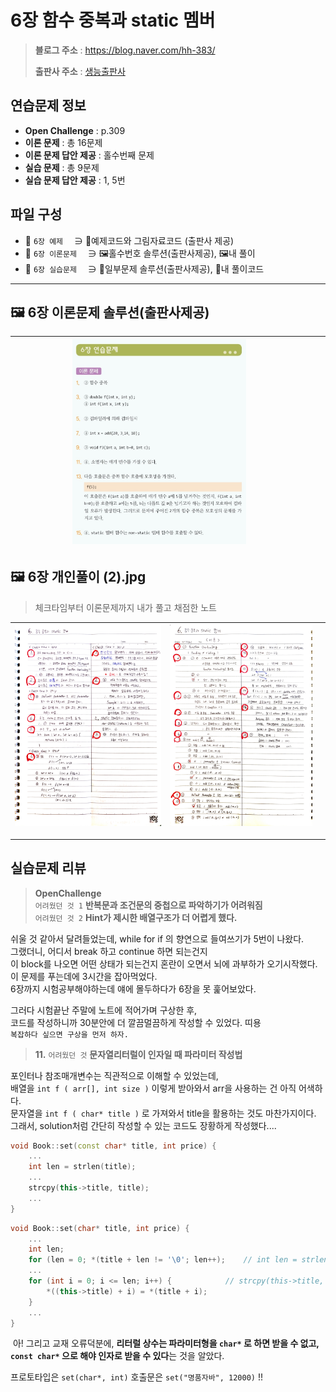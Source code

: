 # 6장 함수 중복과 static 멤버
> **블로그 주소** : https://blog.naver.com/hh-383/
> 
> **출판사 주소** : [생능출판사](https://www.booksr.co.kr/product/%eb%aa%85%ed%92%88-c-programming%ea%b0%9c%ec%a0%95%ed%8c%90/)


## 연습문제 정보
* **Open Challenge** : p.309
* **이론 문제** : 총 16문제
* **이론 문제 답안 제공** : 홀수번째 문제
* **실습 문제** : 총 9문제
* **실습 문제 답안 제공** : 1, 5번


## 파일 구성
* 📁 `6장 예제` 　∋ 📄예제코드와 그림자료코드 (출판사 제공)
* 📁 `6장 이론문제` 　∋ 🖼️홀수번호 솔루션(출판사제공), 🖼️내 풀이
* 📁 `6장 실습문제` 　∋ 📄일부문제 솔루션(출판사제공), 📄내 풀이코드

---

## 🖼️ 6장 이론문제 솔루션(출판사제공)
| <img src="https://github.com/learner-nosilv/learning-Cpp/blob/master/%EB%AA%85%ED%92%88Cpp/06%EC%9E%A5%20%ED%95%A8%EC%88%98%20%EC%A4%91%EB%B3%B5%EA%B3%BC%20static%20%EB%A9%A4%EB%B2%84/6%EC%9E%A5%20%EC%9D%B4%EB%A1%A0%EB%AC%B8%EC%A0%9C/6%EC%9E%A5%20%EC%9D%B4%EB%A1%A0%EB%AC%B8%EC%A0%9C%20%ED%99%80%EC%88%98%EB%B2%88%ED%98%B8%20%EC%A0%95%EB%8B%B5.jpg"  width="60%" height="60%"> |  |  |
| --  | -- | -- |



## 🖼️ 6장 개인풀이 (2).jpg
>체크타임부터 이론문제까지 내가 풀고 채점한 노트

| ![1](https://github.com/learner-nosilv/learning-Cpp/blob/master/%EB%AA%85%ED%92%88Cpp/06%EC%9E%A5%20%ED%95%A8%EC%88%98%20%EC%A4%91%EB%B3%B5%EA%B3%BC%20static%20%EB%A9%A4%EB%B2%84/6%EC%9E%A5%20%EC%9D%B4%EB%A1%A0%EB%AC%B8%EC%A0%9C/6%EC%9E%A5%20%EA%B0%9C%EC%9D%B8%ED%92%80%EC%9D%B4%20(1).jpg) | ![2](https://github.com/learner-nosilv/learning-Cpp/blob/master/%EB%AA%85%ED%92%88Cpp/06%EC%9E%A5%20%ED%95%A8%EC%88%98%20%EC%A4%91%EB%B3%B5%EA%B3%BC%20static%20%EB%A9%A4%EB%B2%84/6%EC%9E%A5%20%EC%9D%B4%EB%A1%A0%EB%AC%B8%EC%A0%9C/6%EC%9E%A5%20%EA%B0%9C%EC%9D%B8%ED%92%80%EC%9D%B4%20(2).jpg) |  |
| -- | -- | -- |

---

## 실습문제 리뷰

> **OpenChallenge**  
> `어려웠던 것 1` **반복문과 조건문의 중첩으로 파악하기가 어려워짐**  
> `어려웠던 것 2` **Hint가 제시한 배열구조가 더 어렵게 했다.**
   
   쉬울 것 같아서 달려들었는데, while for if 의 향연으로 들여쓰기가 5번이 나왔다.  
   그랬더니, 어디서 break 하고 continue 하면 되는건지  
   이 block를 나오면 어떤 상태가 되는건지 혼란이 오면서 뇌에 과부하가 오기시작했다.  
   이 문제를 푸는데에 3시간을 잡아먹었다.     
   6장까지 시험공부해야하는데 얘에 몰두하다가 6장을 못 훑어보았다.


   그러다 시험끝난 주말에 노트에 적어가며 구상한 후,  
   코드를 작성하니까 30분안에 더 깔끔멀끔하게 작성할 수 있었다. 띠용  
   `복잡하다 싶으면 구상을 먼저 하자.`  


> **11.** `어려웠던 것`  **문자열리터럴이 인자일 때 파라미터 작성법**  

   포인터나 참조매개변수는 직관적으로 이해할 수 있었는데,  
   배열을 `int f ( arr[], int size )` 이렇게 받아와서 arr을 사용하는 건 아직 어색하다.  
   문자열을 `int f ( char* title )` 로 가져와서 title을 활용하는 것도 마찬가지이다.  
   그래서, solution처럼 간단히 작성할 수 있는 코드도 장황하게 작성했다....  

```cpp:solution.cpp
void Book::set(const char* title, int price) {
	... 
	int len = strlen(title);
	...
	strcpy(this->title, title);
	...
}
```
  
```cpp:mine.cpp
void Book::set(char* title, int price) {
	...
	int len;
	for (len = 0; *(title + len != '\0'; len++);	// int len = strlen(title);
	...
	for (int i = 0; i <= len; i++) {			// strcpy(this->title, title);
		*((this->title) + i) = *(title + i);
	}
	...
}
```
  ﻿
   아! 그리고 교재 오류덕분에,
   **리터럴 상수는 파라미터형을 `char*` 로 하면 받을 수 없고,
  `const char*` 으로 해야 인자로 받을 수 있다**는 것을 알았다.

   프로토타입은 `set(char*, int)` 호출문은 `set("명품자바", 12000)` !!  